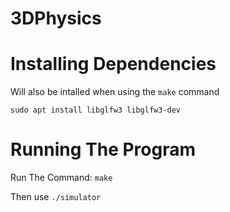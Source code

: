 # 3DPhysics

# Installing Dependencies
Will also be intalled when using the `make` command
```
sudo apt install libglfw3 libglfw3-dev
```

# Running The Program


Run The Command: ```make```

Then use ```./simulator```
